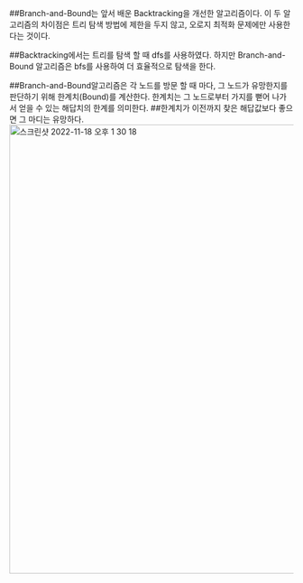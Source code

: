 ##Branch-and-Bound는 앞서 배운 Backtracking을 개선한 알고리즘이다. 이 두 알고리즘의 차이점은 트리 탐색 방법에 제한을 두지 않고, 오로지 최적화 문제에만 사용한다는 것이다.

##Backtracking에서는 트리를 탐색 할 때 dfs를 사용하였다. 하지만 Branch-and-Bound 알고리즘은 bfs를 사용하여 더 효율적으로 탐색을 한다. 

##Branch-and-Bound알고리즘은 각 노드를 방문 할 때 마다, 그 노드가 유망한지를 판단하기 위해 한계치(Bound)를 계산한다. 한계치는 그 노드로부터 가지를 뻗어 나가서 얻을 수 있는 해답치의 한계를 의미한다. 
##한계치가 이전까지 찾은 해답값보다 좋으면 그 마디는 유망하다.
<img width="796" alt="스크린샷 2022-11-18 오후 1 30 18" src="https://user-images.githubusercontent.com/101544632/202617519-2cd23eb3-c9f2-4a77-8529-c899bd1d6949.png">

